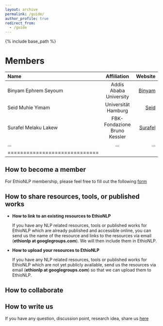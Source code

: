```yaml
---
layout: archive
permalink: /guide/
author_profile: true
redirect_from:
  - /guide
---
```


{% include base_path %}

Members
======

| Name | Affiliation | Website |
|:--------|:-------:|--------:|
| Binyam Ephrem Seyoum   | Addis Ababa University   | [Binyam](http://addisababa.academia.edu/BSeyoum)   |
| Seid Muhie Yimam   | Universität Hamburg  | [Seid](https://seyyaw.github.io/)   |
| Surafel Melaku Lakew   | FBK-Fondazione Bruno Kessler   | [Surafel](https://ict.fbk.eu/people/detail/surafelml/)   |
| ... | ... | ... |
|=============================|



## How to become a member
For EthioNLP membership, please feel free to fill out the following [form](https://docs.google.com/forms/d/e/1FAIpQLSeSSMzyTzx69S-kfWvYwmZTAD8SgDL4UL6VUsPIYoca4ETeww/viewform?usp=pp_url)


## How to share resources, tools, or published works

* **How to link to an existing resources to EthioNLP**

   If you have any NLP related resources, tools or published works for EthioNLP which are already published and accessible online, you can send us the name of the resource and links to the resources via email (**ethionlp at googlegroups.com**). We will then include them in EthioNLP.

* **How to upload your resources to EthioNLP**

   If you have any NLP related resources, tools or published works for EthioNLP which are not yet publicly available, send us the resources via email (**ethionlp at googlegroups.com**) so that we can upload them to EthioNLP.

## How to collaborate

## How to write us
If you have any question, discussion point, research idea, share us [here](https://groups.google.com/forum/#!forum/ethionlp)

